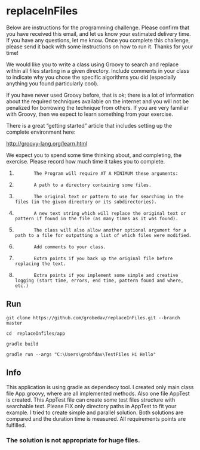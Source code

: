 # replaceInFiles
Below are instructions for the programming challenge. Please confirm that you have received this email, and let us know your estimated delivery time. If you have any questions, let me know.  Once you complete this challenge, please send it back with some instructions on how to run it. Thanks for your time! 

 

We would like you to write a class using Groovy to search and replace within all files starting in a given directory. Include comments in your class to indicate why you chose the specific algorithms you did (especially anything you found particularly cool).

 

If you have never used Groovy before, that is ok; there is a lot of information about the required techniques available on the internet and you will not be penalized for borrowing the technique from others. If you are very familiar with Groovy, then we expect to learn something from your exercise.

There is a great “getting started” article that includes setting up the complete environment here:

http://groovy-lang.org/learn.html

We expect you to spend some time thinking about, and completing, the exercise. Please record how much time it takes you to complete.

1.            The Program will require AT A MINIMUM these arguments:

2.            A path to a directory containing some files.

3.            The original text or pattern to use for searching in the files (in the given directory or its subdirectories).

4.            A new text string which will replace the original text or pattern if found in the file (as many times as it was found).

5.            The class will also allow another optional argument for a path to a file for outputting a list of which files were modified.

6.            Add comments to your class.

7.            Extra points if you back up the original file before replacing the text.

8.            Extra points if you implement some simple and creative logging (start time, errors, end time, pattern found and where, etc.)

## Run
```
git clone https://github.com/grobedav/replaceInFiles.git --branch master

cd  replaceInfiles/app

gradle build

gradle run --args "C:\Users\grobfdav\TestFiles Hi Hello"
```

## Info

This application is using gradle as dependecy tool. I created only main class file App.groovy, where are all implemented methods. Also one file AppTest is created. This AppTest file can create some test files structure with searchable text. Please FIX only directory paths in AppTest to fit your example. I tried to create simple and parallel solution. Both solutions are compared and the duration time is measured. All requirements points are fulfilled. 
### The solution is not appropriate for huge files. ###
